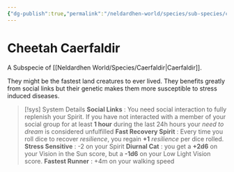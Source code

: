 ```yaml
---
{"dg-publish":true,"permalink":"/neldardhen-world/species/sub-species/cheetah-caerfaldir/"}
---
```


# Cheetah Caerfaldir
A Subspecie of [[Neldardhen World/Species/Caerfaldir\|Caerfaldir]].

They might be the fastest land creatures to ever lived. They benefits greatly from social links but their genetic makes them more susceptible to stress induced diseases.

> [!sys] System Details
> **Social Links** : You need social interaction to fully replenish your Spirit. If you have not interacted with a member of your social group for at least **1 hour** during the last 24h hours your _need to dream_ is considered unfulfilled
> **Fast Recovery Spirit** : Every time you roll dice to recover _resilience_, you regain **+1** _resilience_ per dice rolled.
> **Stress Sensitive** : -2 on your Spirit
> **Diurnal Cat** : you get a **+2d6** on your Vision in the Sun score, but a **-1d6** on your Low Light Vision score.
> **Fastest Runner** : +4m on your walking speed